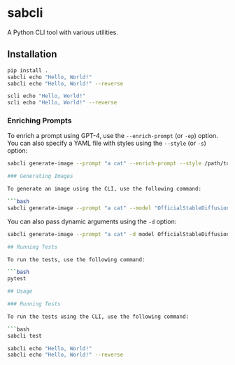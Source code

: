 # sabcli

A Python CLI tool with various utilities.

## Installation

```bash
pip install .
sabcli echo "Hello, World!"
sabcli echo "Hello, World!" --reverse

scli echo "Hello, World!"
scli echo "Hello, World!" --reverse
```

### Enriching Prompts

To enrich a prompt using GPT-4, use the `--enrich-prompt` (or `-ep`) option. You can also specify a YAML file with styles using the `--style` (or `-s`) option:

```bash
sabcli generate-image --prompt "a cat" --enrich-prompt --style /path/to/styles.yaml --model "OfficialStableDiffusion/sd_xl_base_1.0" --width 1024 --height 1024 --output /path/to/save

### Generating Images

To generate an image using the CLI, use the following command:

```bash
sabcli generate-image --prompt "a cat" --model "OfficialStableDiffusion/sd_xl_base_1.0" --width 1024 --height 1024 --output /path/to/save
```

You can also pass dynamic arguments using the `-d` option:

```bash
sabcli generate-image --prompt "a cat" -d model OfficialStableDiffusion/sd_xl_base_1.0 -d images 1 --output /path/to/save

## Running Tests

To run the tests, use the following command:

```bash
pytest

## Usage

### Running Tests

To run the tests using the CLI, use the following command:

```bash
sabcli test
```

```bash
sabcli echo "Hello, World!"
sabcli echo "Hello, World!" --reverse
```
